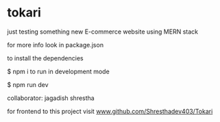 # tokari
just testing something new
E-commerce website  using MERN stack

for more info look in package.json

to  install the dependencies

$ npm i
to run in development mode

$ npm run dev

collaborator: jagadish shrestha

for frontend to this project visit www.github.com/Shresthadev403/Tokari

 

